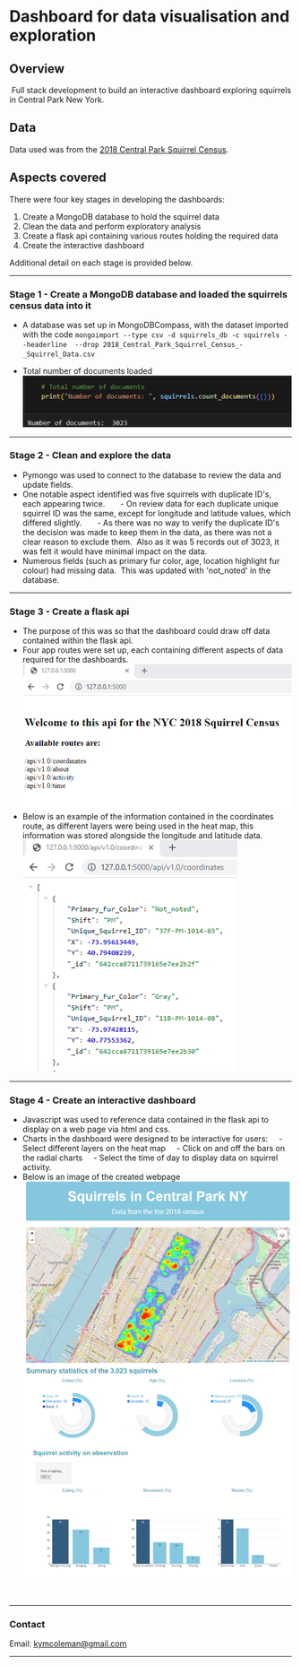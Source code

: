 # Dashboard for data visualisation and exploration

## **Overview**
 Full stack development to build an interactive dashboard exploring squirrels in Central Park New York.
 
## **Data**
Data used was from the [2018 Central Park Squirrel Census](https://data.cityofnewyork.us/Environment/2018-Central-Park-Squirrel-Census-Squirrel-Data/vfnx-vebw).

## **Aspects covered**
There were four key stages in developing the dashboards:
1. Create a MongoDB database to hold the squirrel data
2. Clean the data and perform exploratory analysis
3. Create a flask api containing various routes holding the required data
4. Create the interactive dashboard

Additional detail on each stage is provided below.

---
### **Stage 1 - Create a MongoDB database and loaded the squirrels census data into it**
- A database was set up in MongoDBCompass, with the dataset imported with the code `mongoimport --type csv -d squirrels_db -c squirrels --headerline  --drop 2018_Central_Park_Squirrel_Census_-_Squirrel_Data.csv`

- Total number of documents loaded
![documents](squirrels_db_collection_number_documents.png)
<!-- - Viewing a document in the collection
![document_view](squirrels_db_collection.png) -->
---
### **Stage 2 - Clean and explore the data**
- Pymongo was used to connect to the database to review the data and update fields.
- One notable aspect identified was five squirrels with duplicate ID's, each appearing twice.  
    - On review data for each duplicate unique squirrel ID was the same, except for longitude and latitude values, which differed slightly.  
    - As there was no way to verify the duplicate ID's the decision was made to keep them in the data, as there was not a clear reason to exclude them.  Also as it was 5 records out of 3023, it was felt it would have minimal impact on the data.
- Numerous fields (such as primary fur color, age, location highlight fur colour) had missing data.  This was updated with 'not_noted' in the database.
---
### **Stage 3 - Create a flask api**
- The purpose of this was so that the dashboard could draw off data contained within the flask api.
- Four app routes were set up, each containing different aspects of data required for the dashboards.
![flask_welcome](flask_api_page_one.png)
- Below is an example of the information contained in the coordinates route, as different layers were being used in the heat map, this information was stored alongside the longitude and latitude data.
![flask_api_coordinates](flask_api_coordinates.png)
---
### Stage 4 - Create an interactive dashboard
- Javascript was used to reference data contained in the flask api to display on a web page via html and css.
- Charts in the dashboard were designed to be interactive for users:
    - Select different layers on the heat map
    - Click on and off the bars on the radial charts
    - Select the time of day to display data on squirrel activity.
- Below is an image of the created webpage
![squirrels_webpage](squirrels_webpage.jpg)


<br>

---

### **Contact**
Email: kymcoleman@gmail.com

---